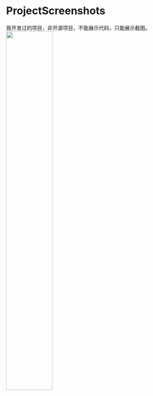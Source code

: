 # ProjectScreenshots
我开发过的项目，非开源项目，不能展示代码，只能展示截图。
<img src="https://user-images.githubusercontent.com/38314923/126429565-b7ae6603-62c6-468c-a727-c7f337beddf3.png" width="50%">
